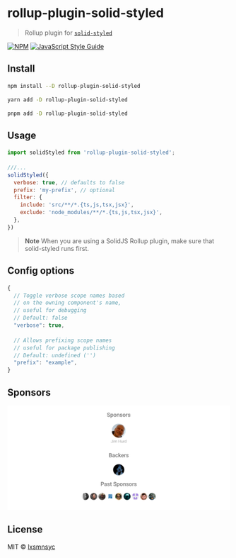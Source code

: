 # rollup-plugin-solid-styled

> Rollup plugin for [`solid-styled`](https://github.com/lxsmnsyc/solid-styled)

[![NPM](https://img.shields.io/npm/v/rollup-plugin-solid-styled.svg)](https://www.npmjs.com/package/rollup-plugin-solid-styled) [![JavaScript Style Guide](https://badgen.net/badge/code%20style/airbnb/ff5a5f?icon=airbnb)](https://github.com/airbnb/javascript)

## Install

```bash
npm install --D rollup-plugin-solid-styled
```

```bash
yarn add -D rollup-plugin-solid-styled
```

```bash
pnpm add -D rollup-plugin-solid-styled
```

## Usage

```js
import solidStyled from 'rollup-plugin-solid-styled';

///...
solidStyled({
  verbose: true, // defaults to false
  prefix: 'my-prefix', // optional
  filter: {
    include: 'src/**/*.{ts,js,tsx,jsx}',
    exclude: 'node_modules/**/*.{ts,js,tsx,jsx}',
  },
})
```

> **Note**
> When you are using a SolidJS Rollup plugin, make sure that solid-styled runs first.

## Config options

```js
{
  // Toggle verbose scope names based
  // on the owning component's name,
  // useful for debugging
  // Default: false
  "verbose": true,

  // Allows prefixing scope names
  // useful for package publishing
  // Default: undefined ('')
  "prefix": "example",
}
```

## Sponsors

![Sponsors](https://github.com/lxsmnsyc/sponsors/blob/main/sponsors.svg?raw=true)

## License

MIT © [lxsmnsyc](https://github.com/lxsmnsyc)
